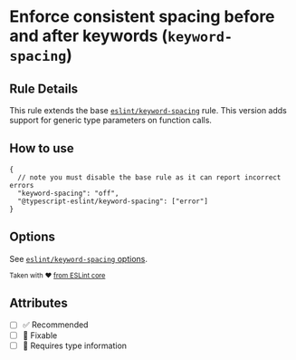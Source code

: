 # Enforce consistent spacing before and after keywords (`keyword-spacing`)

## Rule Details

This rule extends the base [`eslint/keyword-spacing`](https://eslint.org/docs/rules/keyword-spacing) rule.
This version adds support for generic type parameters on function calls.

## How to use

```jsonc
{
  // note you must disable the base rule as it can report incorrect errors
  "keyword-spacing": "off",
  "@typescript-eslint/keyword-spacing": ["error"]
}
```

## Options

See [`eslint/keyword-spacing` options](https://eslint.org/docs/rules/keyword-spacing#options).

<sup>Taken with ❤️ [from ESLint core](https://github.com/eslint/eslint/blob/master/docs/rules/keyword-spacing.md)</sup>

## Attributes

- [ ] ✅ Recommended
- [ ] 🔧 Fixable
- [ ] 💭 Requires type information
